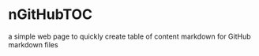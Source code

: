 # nGitHubTOC
a simple web page to quickly create table of content markdown for GitHub markdown files
